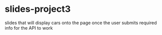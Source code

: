# slides-project3
slides that will display cars onto the page once the user submits required info for the API to work
